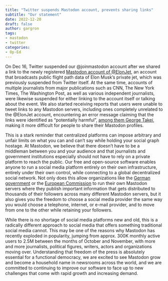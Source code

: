 ```yaml
---
title: "Twitter suspends Mastodon account, prevents sharing links"
subtitle: "Our statement"
date: 2022-12-20
draft: false
author: gargron
tags:
- mastodon
- twitter
categories:
- Op-Ed
---
```


On Dec 16, Twitter suspended our @joinmastodon account after we shared a link to the newly registered [Mastodon account of @ElonJet][elonjet], an account that broadcasts public flight path data of Elon Musk’s private jet, which was previously suspended from Twitter itself. At the same time, accounts of multiple journalists from major publications such as CNN, The New York Times, The Washington Post, as well as various independent journalists, were likewise suspended for either linking to the account itself or talking about the event. We also started receiving reports that users were unable to tweet links to any Mastodon servers, including ones completely unrelated to the @ElonJet account, encountering an error message claiming that the links were identified as “potentially harmful”, [among them George Takei][takei], making it more difficult for people to share their Mastodon profiles.

This is a stark reminder that centralized platforms can impose arbitrary and unfair limits on what you can and can’t say while holding your social graph hostage. At Mastodon, we believe that there doesn’t have to be a middleman between you and your audience and that journalists and government institutions especially should not have to rely on a private platform to reach the public. Our free and open-source software enables anyone to run a social media platform entirely on their own infrastructure, entirely under their own control, while connecting to a global decentralized social network. Not only does this allow organizations like the [German government][bund] or the [European Commission][ec] to run their own Mastodon servers where they publish important information that gets distributed to thousands of their followers across many different Mastodon servers, but it also gives you the freedom to choose a social media provider the same way you would choose a telephone, internet, or e-mail provider, and to move from one to the other while retaining your followers.

While there is no shortage of social media platforms new and old, this is a radically different approach to social media that offers something traditional social media cannot. This may be one of the reasons why Mastodon has recently exploded in popularity, jumping from approx. 300K monthly active users to 2.5M between the months of October and November, with more and more journalists, political figures, writers, actors and organizations moving over. Understanding that freedom of the press is absolutely essential for a functional democracy, we are excited to see Mastodon grow and become a household name in newsrooms across the world, and we are committed to continuing to improve our software to face up to new challenges that come with rapid growth and increasing demand.

[elonjet]: https://mastodon.social/@elonjet
[takei]: https://universeodon.com/@georgetakei/109524979684000826
[bund]: https://social.bund.de
[ec]: https://social.network.europa.eu
